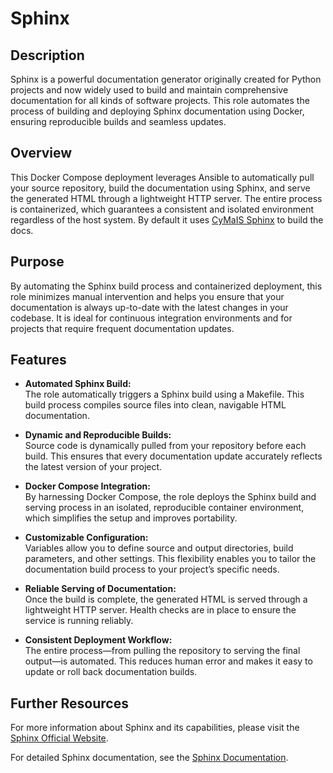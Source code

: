 # Sphinx

## Description

Sphinx is a powerful documentation generator originally created for Python projects and now widely used to build and maintain comprehensive documentation for all kinds of software projects. This role automates the process of building and deploying Sphinx documentation using Docker, ensuring reproducible builds and seamless updates.

## Overview

This Docker Compose deployment leverages Ansible to automatically pull your source repository, build the documentation using Sphinx, and serve the generated HTML through a lightweight HTTP server. The entire process is containerized, which guarantees a consistent and isolated environment regardless of the host system. By default it uses [CyMaIS Sphinx](https://github.com/kevinveenbirkenbach/cymais-sphinx) to build the docs.

## Purpose

By automating the Sphinx build process and containerized deployment, this role minimizes manual intervention and helps you ensure that your documentation is always up-to-date with the latest changes in your codebase. It is ideal for continuous integration environments and for projects that require frequent documentation updates.

## Features

- **Automated Sphinx Build:**  
  The role automatically triggers a Sphinx build using a Makefile. This build process compiles source files into clean, navigable HTML documentation.

- **Dynamic and Reproducible Builds:**  
  Source code is dynamically pulled from your repository before each build. This ensures that every documentation update accurately reflects the latest version of your project.

- **Docker Compose Integration:**  
  By harnessing Docker Compose, the role deploys the Sphinx build and serving process in an isolated, reproducible container environment, which simplifies the setup and improves portability.

- **Customizable Configuration:**  
  Variables allow you to define source and output directories, build parameters, and other settings. This flexibility enables you to tailor the documentation build process to your project’s specific needs.

- **Reliable Serving of Documentation:**  
  Once the build is complete, the generated HTML is served through a lightweight HTTP server. Health checks are in place to ensure the service is running reliably.

- **Consistent Deployment Workflow:**  
  The entire process—from pulling the repository to serving the final output—is automated. This reduces human error and makes it easy to update or roll back documentation builds.

## Further Resources

For more information about Sphinx and its capabilities, please visit the [Sphinx Official Website](https://www.sphinx-doc.org/).

For detailed Sphinx documentation, see the [Sphinx Documentation](https://www.sphinx-doc.org/en/master/).
